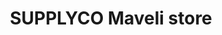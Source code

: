 ---
title: "SUPPLYCO Maveli store"
url: /manakunnam-trippunithura-ernakulam/supplyco-maveli-store/
shop: Supermarkt
---